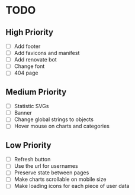 # TODO

## High Priority

- [ ] Add footer
- [ ] Add favicons and manifest
- [ ] Add renovate bot
- [ ] Change font
- [ ] 404 page

## Medium Priority

- [ ] Statistic SVGs
- [ ] Banner
- [ ] Change global strings to objects
- [ ] Hover mouse on charts and categories

## Low Priority

- [ ] Refresh button
- [ ] Use the url for usernames
- [ ] Preserve state between pages
- [ ] Make charts scrollable on mobile size
- [ ] Make loading icons for each piece of user data
